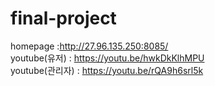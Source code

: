 # final-project
homepage :http://27.96.135.250:8085/ <br>
youtube(유저) : https://youtu.be/hwkDkKlhMPU <br>
youtube(관리자) : https://youtu.be/rQA9h6srl5k
